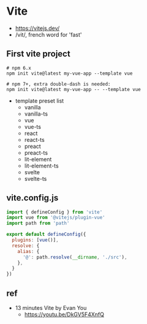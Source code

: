 # Vite
* https://vitejs.dev/
* /vit/, french word for 'fast'

## First vite project
```
# npm 6.x
npm init vite@latest my-vue-app --template vue

# npm 7+, extra double-dash is needed:
npm init vite@latest my-vue-app -- --template vue
```

* template preset list
  * vanilla
  * vanilla-ts
  * vue
  * vue-ts
  * react
  * react-ts
  * preact
  * preact-ts
  * lit-element
  * lit-element-ts
  * svelte
  * svelte-ts

## vite.config.js

```js
import { defineConfig } from 'vite'
import vue from '@vitejs/plugin-vue'
import path from 'path'

export default defineConfig({
  plugins: [vue()],
  resolve: {
    alias: {
      '@': path.resolve(__dirname, './src'),
    },
  }
})
```

## ref
* 13 minutes Vite by Evan You
  * https://youtu.be/DkGV5F4XnfQ
